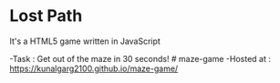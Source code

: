 # Lost Path

It's a HTML5 game written in JavaScript 

-Task : Get out of the maze in 30 seconds! # maze-game
-Hosted at : https://kunalgarg2100.github.io/maze-game/
